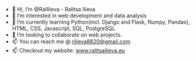 - 👋 Hi, I’m @RalIlieva - Ralitsa Ilieva 
- 👀 I’m interested in web development and data analysis 
- 🌱 I’m currently learning Python(incl. Django and Flask, Numpy, Pandas), HTML, CSS, Javascript, SQL, PostgreSQL
- 💞️ I’m looking to collaborate on web projects. 
- 📫 You can reach me @ rilieva8820@gmail.com
- 📫 Checkout my website: www.ralitsailieva.eu 

<!---
RalIlieva/RalIlieva is a ✨ special ✨ repository because its `README.md` (this file) appears on your GitHub profile.
You can click the Preview link to take a look at your changes.
--->
